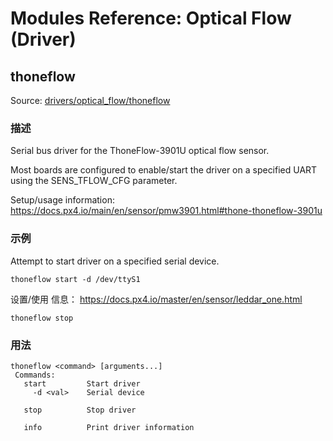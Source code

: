 # Modules Reference: Optical Flow (Driver)

## thoneflow

Source: [drivers/optical_flow/thoneflow](https://github.com/PX4/PX4-Autopilot/tree/main/src/drivers/optical_flow/thoneflow)

### 描述

Serial bus driver for the ThoneFlow-3901U optical flow sensor.

Most boards are configured to enable/start the driver on a specified UART using the SENS_TFLOW_CFG parameter.

Setup/usage information: https://docs.px4.io/main/en/sensor/pmw3901.html#thone-thoneflow-3901u

### 示例

Attempt to start driver on a specified serial device.

```
thoneflow start -d /dev/ttyS1
```

设置/使用 信息： https://docs.px4.io/master/en/sensor/leddar_one.html

```
thoneflow stop
```

<a id="thoneflow_usage"></a>

### 用法

```
thoneflow <command> [arguments...]
 Commands:
   start         Start driver
     -d <val>    Serial device

   stop          Stop driver

   info          Print driver information
```
